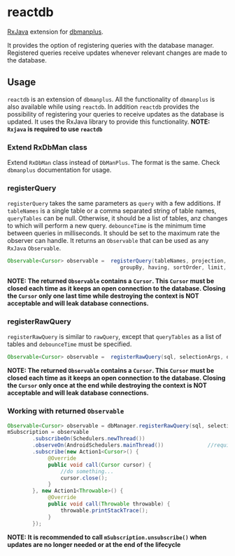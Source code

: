 # reactdb
[RxJava](https://github.com/ReactiveX/RxJava/wiki) extension for [dbmanplus](https://github.com/vssh/dbmanplus).

It provides the option of registering queries with the database manager. Registered queries receive updates whenever relevant changes are made to the database.

## Usage
`reactdb` is an extension of `dbmanplus`. All the functionality of `dbmanplus` is also available while using `reactdb`.
In addition `reactdb` provides the possibility of registering your queries to receive updates as the database is updated. It uses the RxJava library to provide this functionality.
**NOTE: `Rxjava` is required to use `reactdb`**

### Extend RxDbMan class
Extend `RxDbMan` class instead of `DbManPlus`. The format is the same. Check `dbmanplus` documentation for usage.

### registerQuery
`registerQuery` takes the same parameters as `query` with a few additions. If `tableNames` is a single table or a comma separated string of table names, `queryTables` can be null. Otherwise, it should be a list of tables, anz changes to which will perform a new query. `debounceTime` is the minimum time between queries in milliseconds. It should be set to the maximum rate the observer can handle.
It returns an `Observable` that can be used as any `RxJava` `Observable`.
``` java
Observable<Cursor> observable =  registerQuery(tableNames, projection, selection, selectionArgs,
                                    groupBy, having, sortOrder, limit, queryTables, debounceTime);
```
**NOTE: The returned `Observable` contains a `Cursor`. This `Cursor` must be closed each time as it keeps an open connection to the database.
Closing the `Cursor` only one last time while destroying the context is NOT acceptable and will leak database connections.**

### registerRawQuery
`registerRawQuery` is similar to `rawQuery`, except that `queryTables` as a list of tables and `debounceTime` must be specified.
``` java
Observable<Cursor> observable =  registerRawQuery(sql, selectionArgs, queryTables, debounceTime);
```
**NOTE: The returned `Observable` contains a `Cursor`. This `Cursor` must be closed each time as it keeps an open connection to the database.
Closing the `Cursor` only once at the end while destroying the context is NOT acceptable and will leak database connections.**

### Working with returned `Observable`
``` java
Observable<Cursor> observable = dbManager.registerRawQuery(sql, selectionArgs, queryTables, 100);
mSubscription = observable
        .subscribeOn(Schedulers.newThread())
        .observeOn(AndroidSchedulers.mainThread())              //requires RxAndroid
        .subscribe(new Action1<Cursor>() {
             @Override
             public void call(Cursor cursor) {
                 //do something...
                 cursor.close();
             }
        }, new Action1<Throwable>() {
             @Override
             public void call(Throwable throwable) {
                 throwable.printStackTrace();
             }
        });
```
**NOTE: It is recommended to call `mSubscription.unsubscribe()` when updates are no longer needed or at the end of the lifecycle**